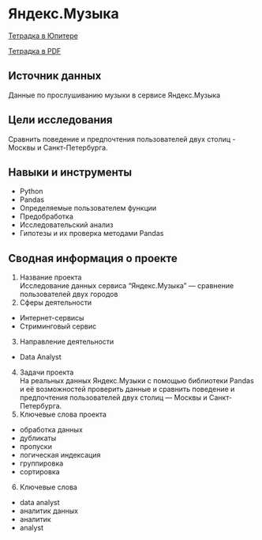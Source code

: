 # Яндекс.Музыка
<a href="https://github.com/eddydewrussia/educational_projects/blob/main/1_Project/First_Project_Final.ipynb">Тетрадка в Юпитере</a>  

<a href="https://github.com/eddydewrussia/educational_projects/blob/main/1_Project/First_Project_Final%20-%20Jupyter%20Notebook.pdf">Тетрадка в PDF</a>

## Источник данных
Данные по прослушиванию музыки в сервисе Яндекс.Музыка

## Цели исследования
Сравнить поведение и предпочтения пользователей двух столиц - Москвы и Санкт-Петербурга.

## Навыки и инструменты
* Python
* Pandas
* Определяемые пользователем функции
* Предобработка
* Исследовательский анализ
* Гипотезы и их проверка методами Pandas

## Сводная информация о проекте
1. Название проекта  
Исследование данных сервиса “Яндекс.Музыка” — сравнение пользователей двух городов
2. Сферы деятельности
* Интернет-сервисы
* Стриминговый сервис
3. Направление деятельности
* Data Analyst
4. Задачи проекта  
На реальных данных Яндекс.Музыки c помощью библиотеки Pandas и её возможностей проверить данные и сравнить поведение и предпочтения пользователей двух столиц — Москвы и Санкт-Петербурга.
5. Ключевые слова проекта
* обработка данных
* дубликаты
* пропуски
* логическая индексация
* группировка
* сортировка
6. Ключевые слова
* data analyst
* аналитик данных
* аналитик
* analyst
